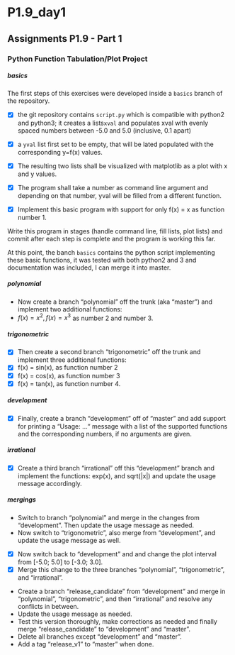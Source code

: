 # P1.9_day1
## Assignments P1.9 - Part 1
### Python Function Tabulation/Plot Project

##### basics

The first steps of this exercises were developed inside a `basics` branch of the repository.

- [x] the git repository contains `script.py` which is compatible with python2 and python3; it creates a lists`xval` and populates xval with evenly spaced numbers between -5.0 and 5.0 (inclusive, 0.1 apart) 

- [x] a `yval` list first set to be empty, that will be lated populated with the corresponding y=f(x) values. 

- [x] The resulting two lists shall be visualized with matplotlib as a plot with x and y values. 

- [x] The program shall take a number as command line argument and depending on that number, yval will be filled from a different function. 
- [x] Implement this basic program with support for only f(x) = x as function number 1. 

Write this program in stages (handle command line, fill lists, plot lists) and commit after each step is complete and the program is working this far.

At this point, the banch `basics` contains the python script implementing these basic functions, it was tested with both python2 and 3 and documentation was included, I can merge it into master.

##### polynomial

- Now create a branch “polynomial” off the trunk (aka “master”) and implement two additional functions: 
- $f(x) = x^2, f(x) = x^3$ as number 2 and number 3. 

##### trigonometric

- [x] Then create a second branch “trigonometric” off the trunk and implement three additional functions: 
- [x] f(x) = sin(x), as function number 2
- [x] f(x) = cos(x), as function number 3 
- [x] f(x) = tan(x), as function number 4.

##### development

- [x] Finally, create a branch “development” off of “master” and add support for printing a “Usage: ...“ message with a list of the supported functions and the corresponding numbers, if no arguments are given.

##### irrational

- [x] Create a third branch “irrational” off this “development” branch and implement the functions: exp(x), and sqrt(|x|) and update the usage message accordingly.

##### mergings

- Switch to branch “polynomial” and merge in the changes from “development”. Then update the usage message as needed. 
- Now switch to “trigonometric”, also merge from “development”, and update the usage message as well. 
- [x] Now switch back to “development” and and change the plot interval from [-5.0; 5.0] to [-3.0; 3.0]. 
- [x] Merge this change to the three branches “polynomial”, “trigonometric”, and “irrational”.
- Create a branch “release_candidate” from “development” and merge in “polynomial”,
“trigonometric”, and then “irrational” and resolve any conflicts in between.
- Update the usage message as needed. 
- Test this version thoroughly, make corrections as needed and finally merge “release_candidate” to “development” and “master”. 
- Delete all branches except “development” and “master”. 
- Add a tag “release_v1” to “master” when done.
